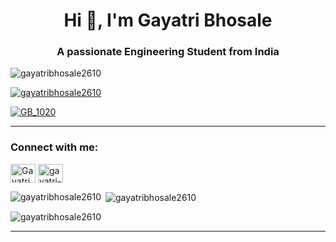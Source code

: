 <h1 align="center">Hi 👋, I'm Gayatri Bhosale</h1>
<h3 align="center">A passionate Engineering Student from India</h3>

<p align="left"> <img src="https://komarev.com/ghpvc/?username=gayatribhosale2610&label=Profile%20views&color=0e75b6&style=flat" alt="gayatribhosale2610" /> </p>

<p align="left"> <a href="https://github.com/ryo-ma/github-profile-trophy"><img src="https://github-profile-trophy.vercel.app/?username=gayatribhosale2610" alt="gayatribhosale2610" /></a> </p>

<p align="left"> <a href="https://twitter.com/GB_1020" target="blank"><img src="https://img.shields.io/twitter/follow/GB_1020?logo=twitter&style=for-the-badge" alt="GB_1020" /></a> </p>

------------------------

<h3 align="left">Connect with me:</h3>
<p align="left">
<a href="https://twitter.com/Gayatrivb13" target="blank"><img align="center" src="https://cdn.jsdelivr.net/npm/simple-icons@3.0.1/icons/twitter.svg" alt="Gayatrivb13" height="30" width="40" /></a>
<a href="https://www.linkedin.com/in/gayatri-bhosale-a8186819b/" target="blank"><img align="center" src="https://cdn.jsdelivr.net/npm/simple-icons@3.0.1/icons/linkedin.svg" alt="gayatri-bhosale-a8186819b" height="30" width="40" /></a>
</p>
<p><img align="left" src="https://github-readme-stats.vercel.app/api/top-langs?username=gayatribhosale2610&show_icons=true&locale=en&layout=compact" alt="gayatribhosale2610" /></p>

<p>&nbsp;<img align="center" src="https://github-readme-stats.vercel.app/api?username=gayatribhosale2610&show_icons=true&locale=en" alt="gayatribhosale2610" /></p>

<p><img align="center" src="https://github-readme-streak-stats.herokuapp.com/?user=gayatribhosale2610&" alt="gayatribhosale2610" /></p>

-------

